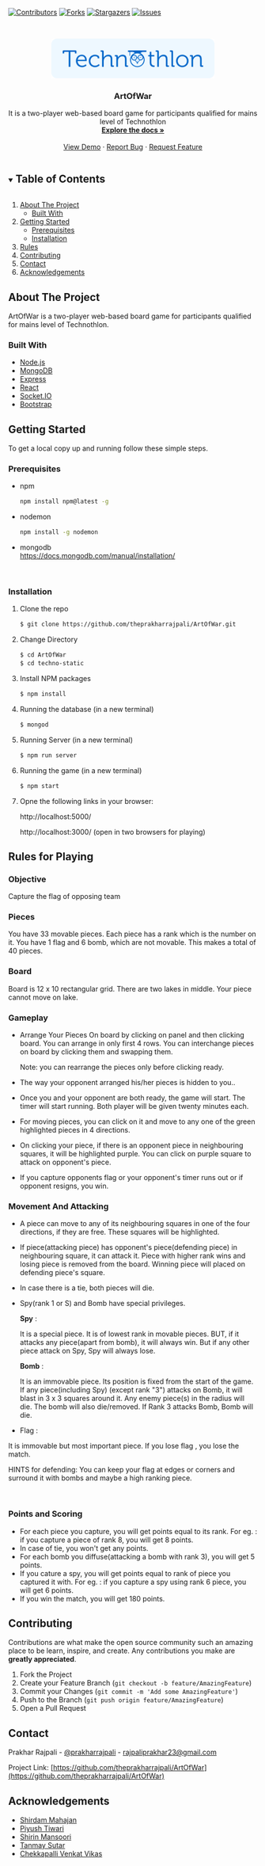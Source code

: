 <!-- # ArtOfWar


### HOW TO RUN

1. cd techno-static
2. node server/index.js
3. npm start -->

<!--
*** Thanks for checking out the Best-README-Template. If you have a suggestion
*** that would make this better, please fork the repo and create a pull request
*** or simply open an issue with the tag "enhancement".
*** Thanks again! Now go create something AMAZING! :D
***
***
***
*** To avoid retyping too much info. Do a search and replace for the following:
*** github_username, repo_name, twitter_handle, email, project_title, project_description
-->



<!-- PROJECT SHIELDS -->
<!--
*** I'm using markdown "reference style" links for readability.
*** Reference links are enclosed in brackets [ ] instead of parentheses ( ).
*** See the bottom of this document for the declaration of the reference variables
*** for contributors-url, forks-url, etc. This is an optional, concise syntax you may use.
*** https://www.markdownguide.org/basic-syntax/#reference-style-links
-->
[![Contributors][contributors-shield]][contributors-url]
[![Forks][forks-shield]][forks-url]
[![Stargazers][stars-shield]][stars-url]
[![Issues][issues-shield]][issues-url]
<!-- [![MIT License][license-shield]][license-url] -->
<!-- [![LinkedIn][linkedin-shield]][linkedin-url] -->



<!-- PROJECT LOGO -->
<br />
<p align="center">
  <a href="https://github.com/theprakharrajpali/ArtOfWar">
    <img src="./readme_assets/Technothlon_full_logo.png" alt="Logo" width="auto" height="80">
  </a>

  <h3 align="center">ArtOfWar</h3>

  <p align="center">
    It is a two-player web-based board game for participants qualified for mains level of  Technothlon
    <br />
    <a href="https://github.com/theprakharrajpali/ArtOfWar"><strong>Explore the docs »</strong></a>
    <br />
    <br />
    <a href="https://github.com/theprakharrajpali/ArtOfWar">View Demo</a>
    ·
    <a href="https://github.com/theprakharrajpali/ArtOfWar/issues">Report Bug</a>
    ·
    <a href="https://github.com/theprakharrajpali/ArtOfWar/issues">Request Feature</a>
  </p>
</p>



<!-- TABLE OF CONTENTS -->
<details open="open">
  <summary><h2 style="display: inline-block">Table of Contents</h2></summary>
  <ol>
    <li>
      <a href="#about-the-project">About The Project</a>
      <ul>
        <li><a href="#built-with">Built With</a></li>
      </ul>
    </li>
    <li>
      <a href="#getting-started">Getting Started</a>
      <ul>
        <li><a href="#prerequisites">Prerequisites</a></li>
        <li><a href="#installation">Installation</a></li>
      </ul>
    </li>
    <!-- <li><a href="#usage">Usage</a></li> -->
    <!-- <li><a href="#roadmap">Roadmap</a></li> -->
    <li><a href="#rules-for-playing">Rules</a> </li>
    <li><a href="#contributing">Contributing</a></li>
    <!-- <li><a href="#license">License</a></li> -->
    <li><a href="#contact">Contact</a></li>
    <li><a href="#acknowledgements">Acknowledgements</a></li>
  </ol>
</details>



<!-- ABOUT THE PROJECT -->
## About The Project

<!-- [![Product Name Screen Shot][product-screenshot]](https://example.com) -->
ArtOfWar is a two-player web-based board game for participants qualified for mains level of Technothlon.

### Built With

* [Node.js](https://nodejs.org/en/)
* [MongoDB](https://www.mongodb.com/)
* [Express](http://expressjs.com/)
* [React](https://reactjs.org/)
* [Socket.IO](https://socket.io/)
* [Bootstrap]([https](https://getbootstrap.com/))



<!-- GETTING STARTED -->
## Getting Started

To get a local copy up and running follow these simple steps.

### Prerequisites

* npm
  ```sh
  npm install npm@latest -g
  ```

* nodemon 
  ```sh
  npm install -g nodemon
  ```

* mongodb
  <br>
  https://docs.mongodb.com/manual/installation/

  <br>


### Installation

1. Clone the repo
   ```sh
   $ git clone https://github.com/theprakharrajpali/ArtOfWar.git
   ```

2. Change Directory
   ```sh
   $ cd ArtOfWar
   $ cd techno-static
   ```

3. Install NPM packages
   ```sh
   $ npm install
   ```

4. Running the database (in a new terminal)
   ```sh
   $ mongod
   ```

5. Running Server (in a new terminal)
    ```sh
    $ npm run server
    ```

6. Running the game (in a new terminal)
   ```sh
   $ npm start
   ```

7. Opne the following links in your browser:

   http://localhost:5000/

   http://localhost:3000/  (open in two browsers for playing)


<!-- USAGE EXAMPLES -->
<!-- ## Usage

Use this space to show useful examples of how a project can be used. Additional screenshots, code examples and demos work well in this space. You may also link to more resources.

_For more examples, please refer to the [Documentation](https://example.com)_
 -->


<!-- ROADMAP -->
<!-- ## Roadmap

See the [open issues](https://github.com/theprakharrajpali/ArtOfWar/issues) for a list of proposed features (and known issues).
 -->

## Rules for Playing
### Objective

Capture the flag of opposing team

### Pieces

You have 33 movable pieces.
Each piece has a rank which is the number on it.
You have 1 flag and 6 bomb, which are not movable.
This makes a total of 40 pieces.

### Board

Board is 12 x 10 rectangular grid. There are two lakes in middle. Your piece cannot move on lake.
### Gameplay

* Arrange Your Pieces On board by clicking on panel and then clicking board. You can arrange in only first 4 rows. You can interchange pieces on board by clicking them and swapping them.

    Note: you can rearrange the pieces only before clicking ready.
    
* The way your opponent arranged his/her pieces is hidden to you..
    
* Once you and your opponent are both ready, the game will start. The timer will start running. Both player will be given twenty minutes each.
    
* For moving pieces, you can click on it and move to any one of the green highlighted pieces in 4 directions.
    
* On clicking your piece, if there is an opponent piece in neighbouring squares, it will be highlighted purple. You can click on purple square to attack on opponent's piece.
  
* If you capture opponents flag or your opponent's timer runs out or if opponent resigns, you win.

### Movement And Attacking

* A piece can move to any of its neighbouring squares in one of the four directions, if they are free. These squares will be highlighted.
* If piece(attacking piece) has opponent's piece(defending piece) in neighbouring square, it can attack it. Piece with higher rank wins and losing piece is removed from the board. Winning piece will placed on defending piece's square.
* In case there is a tie, both pieces will die.
* Spy(rank 1 or S) and Bomb have special privileges.
  
    **Spy** : 

    It is a special piece. It is of lowest rank in movable pieces. BUT, if it attacks any piece(apart from bomb), it will always win. But if any other piece attack on Spy, Spy will always lose.

    **Bomb** : 

    It is an immovable piece. Its position is fixed from the start of the game. If any piece(including Spy) (except rank "3") attacks on Bomb, it will blast in 3 x 3 squares around it. Any enemy piece(s) in the radius will die. The bomb will also die/removed. If Rank 3 attacks Bomb, Bomb will die.

* Flag : 
  
It is immovable but most important piece. If you lose flag , you lose the match. 
  
HINTS for defending: You can keep your flag at edges or corners and surround it with bombs and maybe a high ranking piece.

<br>

### Points and Scoring

* For each piece you capture, you will get points equal to its rank. For eg. : if you capture a piece of rank 8, you will get 8 points.
* In case of tie, you won't get any points.
* For each bomb you diffuse(attacking a bomb with rank 3), you will get 5 points.
* If you cature a spy, you will get points equal to rank of piece you captured it with. For eg. : if you capture a spy using rank 6 piece, you will get 6 points.
* If you win the match, you will get 180 points.


<!-- CONTRIBUTING -->
## Contributing

Contributions are what make the open source community such an amazing place to be learn, inspire, and create. Any contributions you make are **greatly appreciated**.

1. Fork the Project
2. Create your Feature Branch (`git checkout -b feature/AmazingFeature`)
3. Commit your Changes (`git commit -m 'Add some AmazingFeature'`)
4. Push to the Branch (`git push origin feature/AmazingFeature`)
5. Open a Pull Request



<!-- LICENSE
## License

Distributed under the MIT License. See `LICENSE` for more information.

 -->

<!-- CONTACT -->
## Contact

Prakhar Rajpali - [@prakharrajpali](https://linkedin.com/in/prakharrajpali) - rajpaliprakhar23@gmail.com

Project Link: [https://github.com/theprakharrajpali/ArtOfWar](https://github.com/theprakharrajpali/ArtOfWar)



<!-- ACKNOWLEDGEMENTS -->
## Acknowledgements
* [Shirdam Mahajan](https://github.com/shridam1207)
* [Piyush Tiwari](https://github.com/piyush-tiwari)
* [Shirin Mansoori](https://github.com/shirin-mansoori)
* [Tanmay Sutar](https://github.com/Tanny2109)
* [Chekkapalli Venkat Vikas](chekkapalli.venkat@iitg.ac.in)





<!-- MARKDOWN LINKS & IMAGES -->
<!-- https://www.markdownguide.org/basic-syntax/#reference-style-links -->
[contributors-shield]: https://img.shields.io/github/contributors/theprakharrajpali/ArtOfWar.svg?style=for-the-badge
[contributors-url]: https://github.com/theprakharrajpali/ArtOfWar/graphs/contributors
[forks-shield]: https://img.shields.io/github/forks/theprakharrajpali/ArtOfWar.svg?style=for-the-badge
[forks-url]: https://github.com/theprakharrajpali/ArtOfWar/network/members
[stars-shield]: https://img.shields.io/github/stars/theprakharrajpali/ArtOfWar.svg?style=for-the-badge
[stars-url]: https://github.com/theprakharrajpali/ArtOfWar/stargazers
[issues-shield]: https://img.shields.io/github/issues/theprakharrajpali/ArtOfWar.svg?style=for-the-badge
[issues-url]: https://github.com/theprakharrajpali/ArtOfWar/issues
[license-shield]: https://img.shields.io/github/license/theprakharrajpali/ArtOfWar.svg?style=for-the-badge
[license-url]: https://github.com/theprakharrajpali/ArtOfWar/blob/master/LICENSE.txt
[linkedin-shield]: https://img.shields.io/badge/-LinkedIn-black.svg?style=for-the-badge&logo=linkedin&colorB=555
[linkedin-url]: https://linkedin.com/in/prakharrajpali